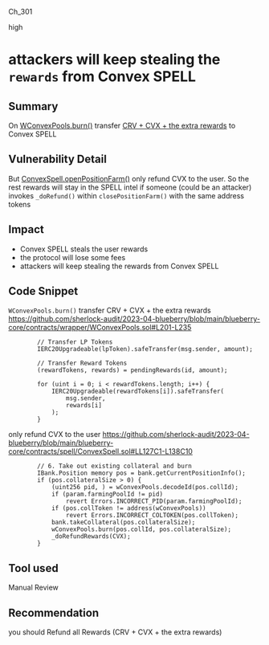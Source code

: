 Ch_301

high

# attackers will keep stealing the `rewards` from Convex SPELL

## Summary
On [WConvexPools.burn()](https://github.com/sherlock-audit/2023-04-blueberry/blob/main/blueberry-core/contracts/wrapper/WConvexPools.sol#L201-L235) transfer [CRV + CVX + the extra rewards](https://docs.convexfinance.com/convexfinance/general-information/why-convex/convex-for-liquidity-providers) to Convex SPELL 


## Vulnerability Detail
But [ConvexSpell.openPositionFarm()](https://github.com/sherlock-audit/2023-04-blueberry/blob/main/blueberry-core/contracts/spell/ConvexSpell.sol#L67-L138) only refund CVX to the user.
So the rest rewards will stay in the SPELL intel if someone (could be an attacker) invokes `_doRefund()` within `closePositionFarm()` with the same address tokens 

## Impact
- Convex SPELL steals the user rewards 
- the protocol will lose some fees 
- attackers will keep stealing the rewards from Convex SPELL

## Code Snippet
`WConvexPools.burn()` transfer CRV + CVX + the extra rewards
https://github.com/sherlock-audit/2023-04-blueberry/blob/main/blueberry-core/contracts/wrapper/WConvexPools.sol#L201-L235
```solidity
        // Transfer LP Tokens
        IERC20Upgradeable(lpToken).safeTransfer(msg.sender, amount);

        // Transfer Reward Tokens
        (rewardTokens, rewards) = pendingRewards(id, amount);

        for (uint i = 0; i < rewardTokens.length; i++) {
            IERC20Upgradeable(rewardTokens[i]).safeTransfer(
                msg.sender,
                rewards[i]
            );
        }
```

only refund CVX to the user
https://github.com/sherlock-audit/2023-04-blueberry/blob/main/blueberry-core/contracts/spell/ConvexSpell.sol#LL127C1-L138C10
```solidity
        // 6. Take out existing collateral and burn
        IBank.Position memory pos = bank.getCurrentPositionInfo();
        if (pos.collateralSize > 0) {
            (uint256 pid, ) = wConvexPools.decodeId(pos.collId);
            if (param.farmingPoolId != pid)
                revert Errors.INCORRECT_PID(param.farmingPoolId);
            if (pos.collToken != address(wConvexPools))
                revert Errors.INCORRECT_COLTOKEN(pos.collToken);
            bank.takeCollateral(pos.collateralSize);
            wConvexPools.burn(pos.collId, pos.collateralSize);
            _doRefundRewards(CVX);
        }
```

## Tool used

Manual Review

## Recommendation
you should Refund all Rewards (CRV + CVX + the extra rewards)